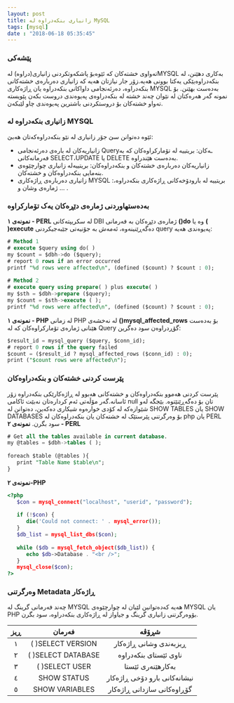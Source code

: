 ```yaml
---
layout: post
title: زانیاری بنکەدراوە لە MySQL
tags: [mysql]
date : "2018-06-18 05:35:45"
---
```


### پێشەکی

تەواوی خشتەکان کە ئێوەبۆ پاشکەوتکردنی زانیاری(دراوە) لەMYSQL بەکاری دهێنن، لە بنکەدراوەیێکی یەکتا بوونی هەیە.زۆر جار نیازتان هەیە کە زانیاری دەربارەی خشتەکانی بنکەدراوە، دەرئەنجامی داواکانی بنکەدراوە یان ڕاژەکاری MYSQL بەدەست بهێنن.
بۆ نمونە گەر هەرەکتان لە نێوان چەند خشتە لە بنکەدراوەی پەیوەندی دروست بکەن پێویستە تەواو خشتەکان بۆ دروستکردنی باشترین پەیوەندی چاو لێبکەن.

### زانیاری بنکەدراوە لە MYSQL

ئێوە دەتوانن سێ جۆر زانیاری لە نێو بنکەدراوەکەتان هەبێ:

- زانیاریەکان لە بارەی دەرئەنجامی Queryـەکان: بریتییە لە تۆمارکراوەکان کە بە فەرمانەکانی SELECT،UPDATE یا DELETE بەدەست هێندراوە.
- زانیاریەکان دەربارەی خشتەکان و بنکەدراوەکان: بریتییەلە زانیاری چوارچێوەی بنەمایی بنکەدراوەکان و خشتەکان.
- زانیاری دەربارەی ڕاژەکاری MYSQL :بریتییە لە بارودۆخەکانی ڕاژەکاری بنکەدراوە، ژمارەی وشان و … .

### بەدەستهاوردنی ژمارەی دێڕەکان یەک تۆمارکراوە

**نمونەی ١ - PERL**
لە سکریپتەکانی DBI ژمارەی دێڕەکان بە فەرمانی **()do** وە یا **( )execute** دەگەڕێنینەوە، ئەمەش بە جۆنیەتی جێبەجیکردنی query پەیوەندی هەیە:

```sql
# Method 1
# execute $query using do( )
my $count = $dbh->do ($query);
# report 0 rows if an error occurred
printf "%d rows were affected\n", (defined ($count) ? $count : 0);
 
# Method 2
# execute query using prepare( ) plus execute( )
my $sth = $dbh->prepare ($query);
my $count = $sth->execute ( );
printf "%d rows were affected\n", (defined ($count) ? $count : 0);
```

**نمونەی ١ - PHP**
لە زمانی PHP لە نەخشەی **()mysql_affected_rows** بۆ بەدەست هێنانی ژمارەی تۆمارکراوەکان کە لە Query گۆڕدراوەن سود دەگرین:

```sql
$result_id = mysql_query ($query, $conn_id);
# report 0 rows if the query failed
$count = ($result_id ? mysql_affected_rows ($conn_id) : 0);
print ("$count rows were affected\n");
```



### پێرست کردنی خشتەکان و بنکەدراوەکان

پێرست کردنی هەموو بنکەدراوەکان و خشتەکانی هەبوو لە ڕاژەکارێکی بنکەدراوە زۆر ئاسانە.گەر مۆڵەتی ئەم کردارەتان نەبێت ئاکامی null تان بۆ دەگەڕێنێتوە.
بێجگە لەو شێوازەکە لە کۆدی خوارەوە شیکاری دەکەین، دەتوانن لە SHOW TABLES یان SHOW DATABASES بۆ وەرگرتنی پێرستێک لە خشتەکان یان بنکەدراوەکان لە php یان PERL سود بگرن.
**نمونەی ٢ - PERL**

```sql
# Get all the tables available in current database.
my @tables = $dbh->tables ( );
 
foreach $table (@tables ){
   print "Table Name $table\n";
}
```

**نمونەی ٢-PHP**

```php
<?php
   $con = mysql_connect("localhost", "userid", "password");
    
   if (!$con) {
      die('Could not connect: ' . mysql_error());
   }
   $db_list = mysql_list_dbs($con);
 
   while ($db = mysql_fetch_object($db_list)) {
      echo $db->Database . "<br />";
   }
   mysql_close($con);
?>
```



### وەرگرتنی Metadata ڕاژەکار

چەند فەرمانی گرینگ لە MYSQL هەیە کەدەتوانین لێیان لە چوارچێوەی MYSQL یان PHP بۆوەرگرتنی زانیاری گرینگ و جیاواز لە ڕاژەکاری بنکەدراوە، سود بگرن.

| ڕیز  |       فەرمان       |            شڕۆڤە             |
| :--: | :----------------: | :--------------------------: |
|  ١   | ( )SELECT VERSION  |    ڕیزبەندی وشانی ڕاژەکار    |
|  ٢   | ( )SELECT DATABASE |    ناوی ئێستای بنکەدراوە     |
|  ٣   |   ( )SELECT USER   |      بەکارهێنەری ئێستا       |
|  ٤   |    SHOW STATUS     | نیشانەکانی بارو دۆخی ڕاژەکار |
|  ٥   |   SHOW VARIABLES   |  گۆڕاوەکانی سازدانی ڕاژەکار  |